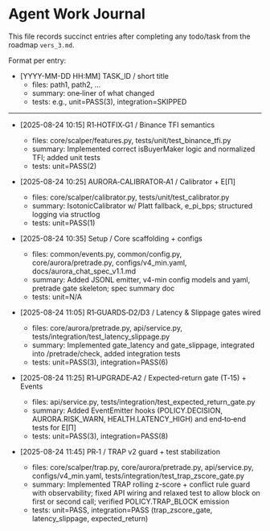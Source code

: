 # Agent Work Journal

This file records succinct entries after completing any todo/task from the roadmap `vers_3.md`.

Format per entry:
- [YYYY-MM-DD HH:MM] TASK_ID / short title
  - files: path1, path2, ...
  - summary: one‑liner of what changed
  - tests: e.g., unit=PASS(3), integration=SKIPPED

---

- [2025-08-24 10:15] R1‑HOTFIX‑G1 / Binance TFI semantics
  - files: core/scalper/features.py, tests/unit/test_binance_tfi.py
  - summary: Implemented correct isBuyerMaker logic and normalized TFI; added unit tests
  - tests: unit=PASS(2)

- [2025-08-24 10:25] AURORA‑CALIBRATOR‑A1 / Calibrator + E[Π]
  - files: core/scalper/calibrator.py, tests/unit/test_calibrator.py
  - summary: IsotonicCalibrator w/ Platt fallback, e_pi_bps; structured logging via structlog
  - tests: unit=PASS(1)

- [2025-08-24 10:35] Setup / Core scaffolding + configs
  - files: common/events.py, common/config.py, core/aurora/pretrade.py, configs/v4_min.yaml, docs/aurora_chat_spec_v1.1.md
  - summary: Added JSONL emitter, v4-min config models and yaml, pretrade gate skeleton; spec summary doc
  - tests: unit=N/A

- [2025-08-24 11:05] R1‑GUARDS‑D2/D3 / Latency & Slippage gates wired
  - files: core/aurora/pretrade.py, api/service.py, tests/integration/test_latency_slippage.py
  - summary: Implemented gate_latency and gate_slippage, integrated into /pretrade/check, added integration tests
  - tests: unit=PASS(3), integration=PASS(6)

- [2025-08-24 11:25] R1‑UPGRADE‑A2 / Expected‑return gate (T‑15) + Events
  - files: api/service.py, tests/integration/test_expected_return_gate.py
  - summary: Added EventEmitter hooks (POLICY.DECISION, AURORA.RISK_WARN, HEALTH.LATENCY_HIGH) and end‑to‑end tests for E[Π]
  - tests: unit=PASS(3), integration=PASS(8)

- [2025-08-24 11:45] PR‑1 / TRAP v2 guard + test stabilization
  - files: core/scalper/trap.py, core/aurora/pretrade.py, api/service.py, configs/v4_min.yaml, tests/integration/test_trap_zscore_gate.py
  - summary: Implemented TRAP rolling z-score + conflict rule guard with observability; fixed API wiring and relaxed test to allow block on first or second call; verified POLICY.TRAP_BLOCK emission
  - tests: unit=PASS, integration=PASS (trap_zscore_gate, latency_slippage, expected_return)
